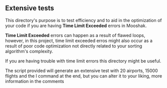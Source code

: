 ## Extensive tests

This directory's purpose is to test efficiency and to aid in the optimization of your code if you are having **Time Limit Exceeded**
errors in Mooshak.

**Time Limit Exceeded** errors can happen as a result of flawed loops, however, in this project, time limit exceeded erros might also 
occur as a result of poor code optimization not directly related to your sorting algorithm's complexity.

If you are having trouble with time limit errors this directory might be useful.

The script provided will generate an extensive test with 20 airports, 15000 flights and the l command at the end, 
but you can alter it to your liking, more information in the comments
